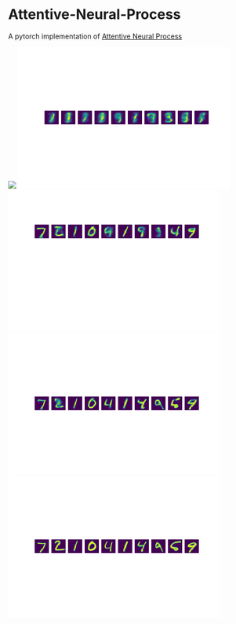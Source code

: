 # Attentive-Neural-Process
A pytorch implementation of [Attentive Neural Process](https://arxiv.org/abs/1901.05761)

<img src="pngs/result_original.png">
<img src="pngs/result_10.png">
<img src="pngs/result_50.png">
<img src="pngs/result_100.png">
<img src="pngs/result_half.png">


